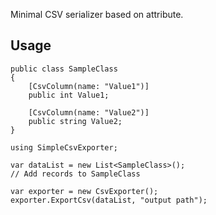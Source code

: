 Minimal CSV serializer based on attribute.

## Usage
```
public class SampleClass
{
    [CsvColumn(name: "Value1")]
    public int Value1;

    [CsvColumn(name: "Value2")]
    public string Value2;
}

using SimpleCsvExporter;

var dataList = new List<SampleClass>();
// Add records to SampleClass

var exporter = new CsvExporter();
exporter.ExportCsv(dataList, "output path");
```
